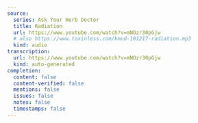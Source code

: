 ```yaml
---
source:
  series: Ask Your Herb Doctor
  title: Radiation
  url: https://www.youtube.com/watch?v=mNOzr30pGjw
  # also https://www.toxinless.com/kmud-101217-radiation.mp3
  kind: audio
transcription:
  url: https://www.youtube.com/watch?v=mNOzr30pGjw
  kind: auto-generated
completion:
  content: false
  content-verified: false
  mentions: false
  issues: false
  notes: false
  timestamps: false
---
```


